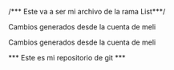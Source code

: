 /*** Este va a ser mi archivo de la rama List***/

Cambios generados desde la cuenta de meli

Cambios generados desde la cuenta de meli

*** Este es mi repositorio de git ***

